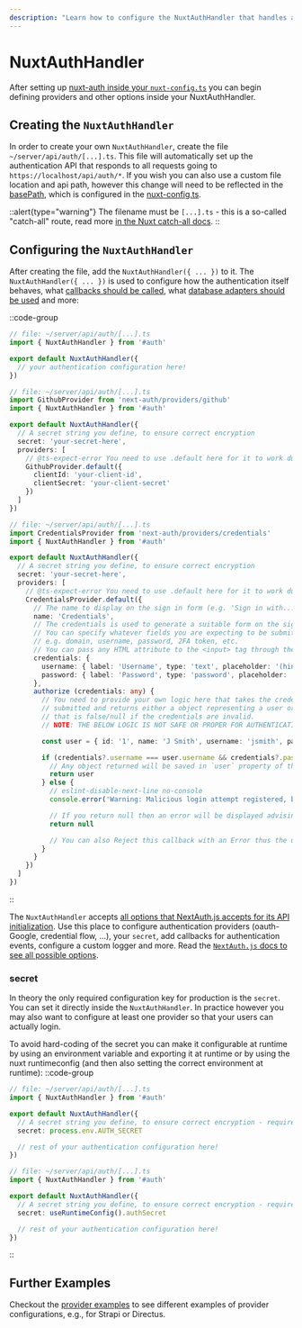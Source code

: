 ```yaml
---
description: "Learn how to configure the NuxtAuthHandler that handles all authentication requests on the server-side"
---
```


# NuxtAuthHandler

After setting up [nuxt-auth inside your `nuxt-config.ts`](/nuxt-auth/configuration/nuxt-config) you can begin defining providers and other options inside your NuxtAuthHandler.

## Creating the `NuxtAuthHandler`

In order to create your own `NuxtAuthHandler`, create the file `~/server/api/auth/[...].ts`. This file will automatically set up the authentication API that responds to all requests going to `https://localhost/api/auth/*`. If you wish you can also use a custom file location and api path, however this change will need to be reflected in the [basePath](/nuxt-auth/configuration/nuxt-config#basepath), which is configured in the [nuxt-config.ts](/nuxt-auth/configuration/nuxt-config).

::alert{type="warning"}
The filename must be `[...].ts` - this is a so-called "catch-all" route, read more [in the Nuxt catch-all docs](https://nuxt.com/docs/guide/directory-structure/server#catch-all-route).
::

## Configuring the `NuxtAuthHandler`

After creating the file, add the `NuxtAuthHandler({ ... })` to it. The `NuxtAuthHandler({ ... })` is used to configure how the authentication itself behaves, what [callbacks should be called](https://next-auth.js.org/configuration/callbacks), what [database adapters should be used](https://next-auth.js.org/adapters/overview) and more:

::code-group
```ts [Empty NuxtAuthHandler]
// file: ~/server/api/auth/[...].ts
import { NuxtAuthHandler } from '#auth'

export default NuxtAuthHandler({
  // your authentication configuration here!
})
```
```ts [NuxtAuthHandler with Github Provider]
// file: ~/server/api/auth/[...].ts
import GithubProvider from 'next-auth/providers/github'
import { NuxtAuthHandler } from '#auth'

export default NuxtAuthHandler({
  // A secret string you define, to ensure correct encryption
  secret: 'your-secret-here',
  providers: [
    // @ts-expect-error You need to use .default here for it to work during SSR. May be fixed via Vite at some point
    GithubProvider.default({
      clientId: 'your-client-id',
      clientSecret: 'your-client-secret'
    })
  ]
})
```
```ts [NuxtAuthHandler with Credentials Provider]
// file: ~/server/api/auth/[...].ts
import CredentialsProvider from 'next-auth/providers/credentials'
import { NuxtAuthHandler } from '#auth'

export default NuxtAuthHandler({
  // A secret string you define, to ensure correct encryption
  secret: 'your-secret-here',
  providers: [
    // @ts-expect-error You need to use .default here for it to work during SSR. May be fixed via Vite at some point
    CredentialsProvider.default({
      // The name to display on the sign in form (e.g. 'Sign in with...')
      name: 'Credentials',
      // The credentials is used to generate a suitable form on the sign in page.
      // You can specify whatever fields you are expecting to be submitted.
      // e.g. domain, username, password, 2FA token, etc.
      // You can pass any HTML attribute to the <input> tag through the object.
      credentials: {
        username: { label: 'Username', type: 'text', placeholder: '(hint: jsmith)' },
        password: { label: 'Password', type: 'password', placeholder: '(hint: hunter2)' }
      },
      authorize (credentials: any) {
        // You need to provide your own logic here that takes the credentials
        // submitted and returns either a object representing a user or value
        // that is false/null if the credentials are invalid.
        // NOTE: THE BELOW LOGIC IS NOT SAFE OR PROPER FOR AUTHENTICATION!

        const user = { id: '1', name: 'J Smith', username: 'jsmith', password: 'hunter2' }

        if (credentials?.username === user.username && credentials?.password === user.password) {
          // Any object returned will be saved in `user` property of the JWT
          return user
        } else {
          // eslint-disable-next-line no-console
          console.error('Warning: Malicious login attempt registered, bad credentials provided')

          // If you return null then an error will be displayed advising the user to check their details.
          return null

          // You can also Reject this callback with an Error thus the user will be sent to the error page with the error message as a query parameter
        }
      }
    })
  ]
})
```
::

The `NuxtAuthHandler` accepts [all options that NextAuth.js accepts for its API initialization](https://next-auth.js.org/configuration/options#options). Use this place to configure authentication providers (oauth-Google, credential flow, ...), your `secret`, add callbacks for authentication events, configure a custom logger and more. Read the [`NextAuth.js` docs to see all possible options](https://next-auth.js.org/configuration/options#options).

### secret

In theory the only required configuration key for production is the `secret`. You can set it directly inside the `NuxtAuthHandler`. In practice however you may also want to configure at least one provider so that your users can actually login.

To avoid hard-coding of the secret you can make it configurable at runtime by using an environment variable and exporting it at runtime or by using the nuxt runtimeconfig (and then also setting the correct environment at runtime):
::code-group
```ts [Environment Variable]
// file: ~/server/api/auth/[...].ts
import { NuxtAuthHandler } from '#auth'

export default NuxtAuthHandler({
  // A secret string you define, to ensure correct encryption - required in production
  secret: process.env.AUTH_SECRET

  // rest of your authentication configuration here!
})
```
```ts [useRuntimeConfig]
// file: ~/server/api/auth/[...].ts
import { NuxtAuthHandler } from '#auth'

export default NuxtAuthHandler({
  // A secret string you define, to ensure correct encryption - required in production
  secret: useRuntimeConfig().authSecret

  // rest of your authentication configuration here!
})
```
::

## Further Examples

Checkout the [provider examples](/nuxt-auth/recipes) to see different examples of provider configurations, e.g., for Strapi or Directus.

